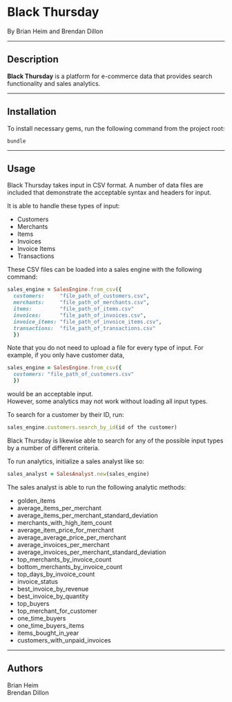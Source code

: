 # Black Thursday
By Brian Heim and Brendan Dillon
***
## Description
**Black Thursday** is a platform for e-commerce data that provides search
functionality and sales analytics.
***

## Installation
To install necessary gems, run the following command from the project root:
```
bundle
```
***

## Usage
Black Thursday takes input in CSV format. A number of data files are included
that demonstrate the acceptable syntax and headers for input.

It is able to handle these types of input:
* Customers
* Merchants
* Items
* Invoices
* Invoice Items
* Transactions

These CSV files can be loaded into a sales engine with the following command:
```ruby
sales_engine = SalesEngine.from_csv({
  customers:     "file_path_of_customers.csv",
  merchants:     "file_path_of_merchants.csv",
  items:         "file_path_of_items.csv"
  invoices:      "file_path_of_invoices.csv",
  invoice_items: "file_path_of_invoice_items.csv",
  transactions:  "file_path_of_transactions.csv"
  })
```

Note that you do not need to upload a file for every type of input.
For example, if you only have customer data,
```ruby
sales_engine = SalesEngine.from_csv({
  customers: "file_path_of_customers.csv"
  })
```
would be an acceptable input.  
However, some analytics may not work without loading all input types.

To search for a customer by their ID, run:
```ruby
sales_engine.customers.search_by_id(id of the customer)
```
Black Thursday is likewise able to search for any of the possible input types by a number of different criteria.

To run analytics, initialize a sales analyst like so:
```ruby
sales_analyst = SalesAnalyst.new(sales_engine)
```

The sales analyst is able to run the following analytic methods:
* golden_items
* average_items_per_merchant
* average_items_per_merchant_standard_deviation
* merchants_with_high_item_count
* average_item_price_for_merchant
* average_average_price_per_merchant
* average_invoices_per_merchant
* average_invoices_per_merchant_standard_deviation
* top_merchants_by_invoice_count
* bottom_merchants_by_invoice_count
* top_days_by_invoice_count
* invoice_status
* best_invoice_by_revenue
* best_invoice_by_quantity
* top_buyers
* top_merchant_for_customer
* one_time_buyers
* one_time_buyers_items
* items_bought_in_year
* customers_with_unpaid_invoices

***
## Authors
Brian Heim  
Brendan Dillon
